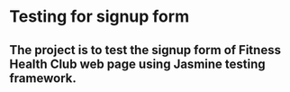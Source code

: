 # Testing for signup form
## The project is to test the signup form of Fitness Health Club web page using Jasmine testing framework.  

